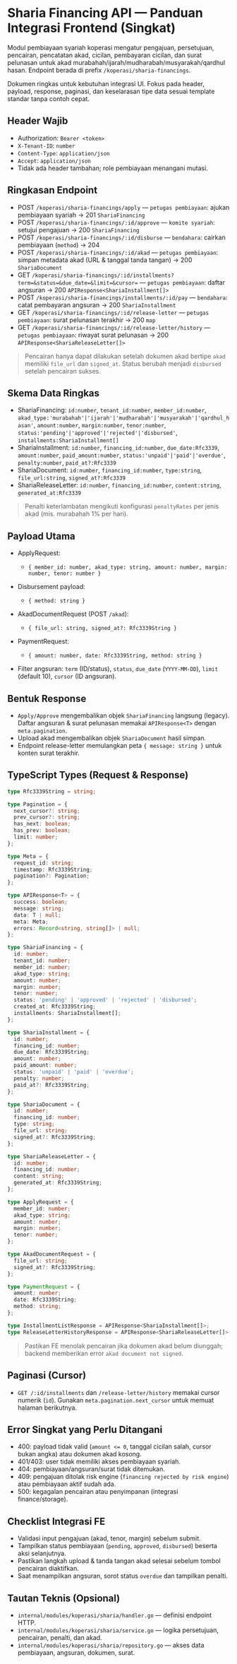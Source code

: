 # Sharia Financing API — Panduan Integrasi Frontend (Singkat)

Modul pembiayaan syariah koperasi mengatur pengajuan, persetujuan, pencairan, pencatatan akad, cicilan, pembayaran cicilan, dan surat pelunasan untuk akad murabahah/ijarah/mudharabah/musyarakah/qardhul hasan. Endpoint berada di prefix `/koperasi/sharia-financings`.

Dokumen ringkas untuk kebutuhan integrasi UI. Fokus pada header, payload, response, paginasi, dan keselarasan tipe data sesuai template standar tanpa contoh cepat.

## Header Wajib

- Authorization: `Bearer <token>`
- `X-Tenant-ID`: `number`
- `Content-Type`: `application/json`
- `Accept`: `application/json`
- Tidak ada header tambahan; role pembiayaan menangani mutasi.

## Ringkasan Endpoint

- POST `/koperasi/sharia-financings/apply` — `petugas pembiayaan`: ajukan pembiayaan syariah → 201 `ShariaFinancing`
- POST `/koperasi/sharia-financings/:id/approve` — `komite syariah`: setujui pengajuan → 200 `ShariaFinancing`
- POST `/koperasi/sharia-financings/:id/disburse` — `bendahara`: cairkan pembiayaan (`method`) → 204
- POST `/koperasi/sharia-financings/:id/akad` — `petugas pembiayaan`: simpan metadata akad (URL & tanggal tanda tangan) → 200 `ShariaDocument`
- GET `/koperasi/sharia-financings/:id/installments?term=&status=&due_date=&limit=&cursor=` — `petugas pembiayaan`: daftar angsuran → 200 `APIResponse<ShariaInstallment[]>`
- POST `/koperasi/sharia-financings/installments/:id/pay` — `bendahara`: catat pembayaran angsuran → 200 `ShariaInstallment`
- GET `/koperasi/sharia-financings/:id/release-letter` — `petugas pembiayaan`: surat pelunasan terakhir → 200 `map`
- GET `/koperasi/sharia-financings/:id/release-letter/history` — `petugas pembiayaan`: riwayat surat pelunasan → 200 `APIResponse<ShariaReleaseLetter[]>`

> Pencairan hanya dapat dilakukan setelah dokumen akad bertipe `akad` memiliki `file_url` dan `signed_at`. Status berubah menjadi `disbursed` setelah pencairan sukses.

## Skema Data Ringkas

- ShariaFinancing: `id:number`, `tenant_id:number`, `member_id:number`, `akad_type:'murabahah'|'ijarah'|'mudharabah'|'musyarakah'|'qardhul_hasan'`, `amount:number`, `margin:number`, `tenor:number`, `status:'pending'|'approved'|'rejected'|'disbursed'`, `installments:ShariaInstallment[]`
- ShariaInstallment: `id:number`, `financing_id:number`, `due_date:Rfc3339`, `amount:number`, `paid_amount:number`, `status:'unpaid'|'paid'|'overdue'`, `penalty:number`, `paid_at?:Rfc3339`
- ShariaDocument: `id:number`, `financing_id:number`, `type:string`, `file_url:string`, `signed_at?:Rfc3339`
- ShariaReleaseLetter: `id:number`, `financing_id:number`, `content:string`, `generated_at:Rfc3339`

> Penalti keterlambatan mengikuti konfigurasi `penaltyRates` per jenis akad (mis. murabahah 1% per hari).

## Payload Utama

- ApplyRequest:
  - `{ member_id: number, akad_type: string, amount: number, margin: number, tenor: number }`

- Disbursement payload:
  - `{ method: string }`

- AkadDocumentRequest (POST `/akad`):
  - `{ file_url: string, signed_at?: Rfc3339String }`

- PaymentRequest:
  - `{ amount: number, date: Rfc3339String, method: string }`

- Filter angsuran: `term` (ID/status), `status`, `due_date` (`YYYY-MM-DD`), `limit` (default 10), `cursor` (ID angsuran).

## Bentuk Response

- `Apply/Approve` mengembalikan objek `ShariaFinancing` langsung (legacy). Daftar angsuran & surat pelunasan memakai `APIResponse<T>` dengan `meta.pagination`.
- Upload akad mengembalikan objek `ShariaDocument` hasil simpan.
- Endpoint release-letter memulangkan peta `{ message: string }` untuk konten surat terakhir.

## TypeScript Types (Request & Response)

```ts
type Rfc3339String = string;

type Pagination = {
  next_cursor?: string;
  prev_cursor?: string;
  has_next: boolean;
  has_prev: boolean;
  limit: number;
};

type Meta = {
  request_id: string;
  timestamp: Rfc3339String;
  pagination?: Pagination;
};

type APIResponse<T> = {
  success: boolean;
  message: string;
  data: T | null;
  meta: Meta;
  errors: Record<string, string[]> | null;
};

type ShariaFinancing = {
  id: number;
  tenant_id: number;
  member_id: number;
  akad_type: string;
  amount: number;
  margin: number;
  tenor: number;
  status: 'pending' | 'approved' | 'rejected' | 'disbursed';
  created_at: Rfc3339String;
  installments: ShariaInstallment[];
};

type ShariaInstallment = {
  id: number;
  financing_id: number;
  due_date: Rfc3339String;
  amount: number;
  paid_amount: number;
  status: 'unpaid' | 'paid' | 'overdue';
  penalty: number;
  paid_at?: Rfc3339String;
};

type ShariaDocument = {
  id: number;
  financing_id: number;
  type: string;
  file_url: string;
  signed_at?: Rfc3339String;
};

type ShariaReleaseLetter = {
  id: number;
  financing_id: number;
  content: string;
  generated_at: Rfc3339String;
};

type ApplyRequest = {
  member_id: number;
  akad_type: string;
  amount: number;
  margin: number;
  tenor: number;
};

type AkadDocumentRequest = {
  file_url: string;
  signed_at?: Rfc3339String;
};

type PaymentRequest = {
  amount: number;
  date: Rfc3339String;
  method: string;
};

type InstallmentListResponse = APIResponse<ShariaInstallment[]>;
type ReleaseLetterHistoryResponse = APIResponse<ShariaReleaseLetter[]>;
```

> Pastikan FE menolak pencairan jika dokumen akad belum diunggah; backend memberikan error `akad document not signed`.

## Paginasi (Cursor)

- `GET /:id/installments` dan `/release-letter/history` memakai cursor numerik (`id`). Gunakan `meta.pagination.next_cursor` untuk memuat halaman berikutnya.

## Error Singkat yang Perlu Ditangani

- 400: payload tidak valid (`amount <= 0`, tanggal cicilan salah, cursor bukan angka) atau dokumen akad kosong.
- 401/403: user tidak memiliki akses pembiayaan syariah.
- 404: pembiayaan/angsuran/surat tidak ditemukan.
- 409: pengajuan ditolak risk engine (`financing rejected by risk engine`) atau pembiayaan aktif sudah ada.
- 500: kegagalan pencairan atau penyimpanan (integrasi finance/storage).

## Checklist Integrasi FE

- Validasi input pengajuan (akad, tenor, margin) sebelum submit.
- Tampilkan status pembiayaan (`pending`, `approved`, `disbursed`) beserta aksi selanjutnya.
- Pastikan langkah upload & tanda tangan akad selesai sebelum tombol pencairan diaktifkan.
- Saat menampilkan angsuran, sorot status `overdue` dan tampilkan penalti.

## Tautan Teknis (Opsional)

- `internal/modules/koperasi/sharia/handler.go` — definisi endpoint HTTP.
- `internal/modules/koperasi/sharia/service.go` — logika persetujuan, pencairan, penalti, dan akad.
- `internal/modules/koperasi/sharia/repository.go` — akses data pembiayaan, angsuran, dokumen, surat.
